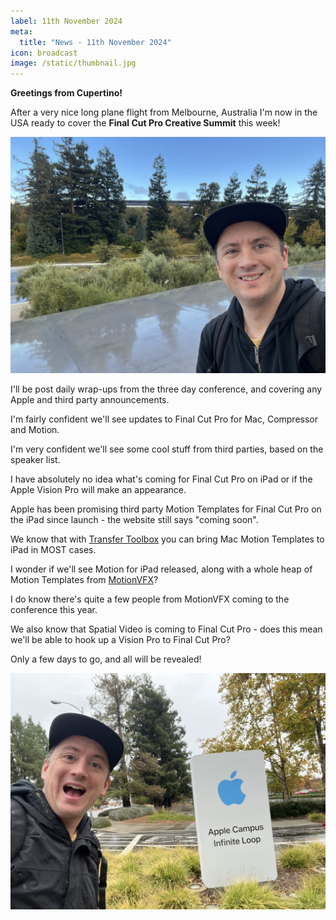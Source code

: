 ```yaml
---
label: 11th November 2024
meta:
  title: "News - 11th November 2024"
icon: broadcast
image: /static/thumbnail.jpg
---
```


**Greetings from Cupertino!**

After a very nice long plane flight from Melbourne, Australia I'm now in the USA ready to cover the **Final Cut Pro Creative Summit** this week!

![](/static/chris-apple-park-2024.jpeg)

I'll be post daily wrap-ups from the three day conference, and covering any Apple and third party announcements.

I'm fairly confident we'll see updates to Final Cut Pro for Mac, Compressor and Motion.

I'm very confident we'll see some cool stuff from third parties, based on the speaker list.

I have absolutely no idea what's coming for Final Cut Pro on iPad or if the Apple Vision Pro will make an appearance.

Apple has been promising third party Motion Templates for Final Cut Pro on the iPad since launch - the website still says "coming soon".

We know that with [Transfer Toolbox](https://transfertoolbox.fcp.cafe) you can bring Mac Motion Templates to iPad in MOST cases.

I wonder if we'll see Motion for iPad released, along with a whole heap of Motion Templates from [MotionVFX](https://www.motionvfx.com)?

I do know there's quite a few people from MotionVFX coming to the conference this year.

We also know that Spatial Video is coming to Final Cut Pro - does this mean we'll be able to hook up a Vision Pro to Final Cut Pro?

Only a few days to go, and all will be revealed!

![](/static/chris-infinite-loop-2024.jpeg)